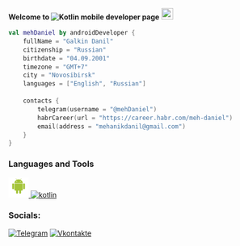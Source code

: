 **Welcome to <img alt="Kotlin" src="https://img.shields.io/badge/Kotlin-orange?logo=kotlin&logoColor=white&style=flat-square" width="40px"/> mobile developer page** <img src="https://user-images.githubusercontent.com/5679180/79618120-0daffb80-80be-11ea-819e-d2b0fa904d07.gif" height="23px" width="23px">


```kotlin
val mehDaniel by androidDeveloper {
    fullName = "Galkin Danil"
    citizenship = "Russian"
    birthdate = "04.09.2001"
    timezone = "GMT+7"
    city = "Novosibirsk"
    languages = ["English", "Russian"]
    
    contacts {
        telegram(username = "@mehDaniel")
        habrCareer(url = "https://career.habr.com/meh-daniel")
        email(address = "mehanikdanil@gmail.com")
    }
}
```
### Languages and Tools
<p align="left"> <a href="https://developer.android.com" target="_blank"> <img src="https://raw.githubusercontent.com/devicons/devicon/master/icons/android/android-original-wordmark.svg" alt="android" width="40" height="40"/> </a> <a href="https://kotlinlang.org" target="_blank"> <img src="https://www.vectorlogo.zone/logos/kotlinlang/kotlinlang-icon.svg" alt="kotlin" width="40" height="40"/> </a> </p>

### Socials:
[![Telegram](https://img.shields.io/badge/-Telegram-090909?style=for-the-badge&logo=telegram&logoColor=27A0D9)](https://t.me/mehDaniel)
[![Vkontakte](https://img.shields.io/badge/-Vkontakte-090909?style=for-the-badge&logo=Vk&logoColor=4F7DB3)](https://vk.com/mehanikdanil)
